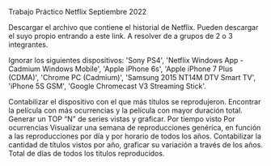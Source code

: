 Trabajo Práctico Netflix
Septiembre 2022

Descargar el archivo que contiene el historial de Netflix. Pueden descargar el suyo propio entrando a este link. A resolver de a grupos de 2 o 3 integrantes.

Ignorar los siguientes dispositivos: 'Sony PS4', 'Netflix Windows App - Cadmium Windows Mobile', 'Apple iPhone 6s', 'Apple iPhone 7 Plus (CDMA)', 'Chrome PC (Cadmium)', 'Samsung 2015 NT14M DTV Smart TV', 'iPhone 5S GSM', 'Google Chromecast V3 Streaming Stick'.

Contabilizar el dispositivo con el que más títulos se reprodujeron.
Encontrar la película con más ocurrencias y la película con mayor duración total.
Generar un TOP “N” de series vistas y graficar.
Por tiempo visto
Por ocurrencias
Visualizar una semana de reproducciones genérica, en función a las reproducciones por día y por horario de todos los años.
Contabilizar la cantidad de títulos vistos por año, graficar su variación a través de los años.
Total de días de todos los títulos reproducidos.

